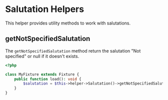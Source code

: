 # Salutation Helpers

This helper provides utility methods to work with salutations.

## getNotSpecifiedSalutation

The `getNotSpecifiedSalutation` method return the salutation "Not specified" or null if it doesn't exists.

```php
<?php

class MyFixture extends Fixture {
    public function load(): void {
        $salutation = $this->helper->Salutation()->getNotSpecifiedSalutation(); // [!code focus]
    }
}
```
